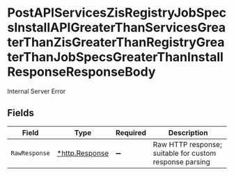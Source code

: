 # PostAPIServicesZisRegistryJobSpecsInstallAPIGreaterThanServicesGreaterThanZisGreaterThanRegistryGreaterThanJobSpecsGreaterThanInstallResponseResponseBody

Internal Server Error


## Fields

| Field                                                   | Type                                                    | Required                                                | Description                                             |
| ------------------------------------------------------- | ------------------------------------------------------- | ------------------------------------------------------- | ------------------------------------------------------- |
| `RawResponse`                                           | [*http.Response](https://pkg.go.dev/net/http#Response)  | :heavy_minus_sign:                                      | Raw HTTP response; suitable for custom response parsing |